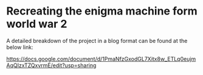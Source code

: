 
# Recreating the enigma machine form world war 2

A detailed breakdown of the project in a blog format can be found at the below link:

https://docs.google.com/document/d/1PmaNfzGxodGL7Xitx8w_ETLq0eujmAqQIzxTZQxvrmE/edit?usp=sharing


